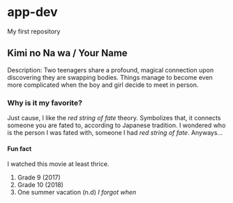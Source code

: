 # app-dev
My first repository

## **Kimi no Na wa / Your Name**
Description: Two teenagers share a profound, magical connection upon discovering they are swapping bodies. Things manage to become even more complicated when the boy and girl decide to meet in person.

### **Why is it my favorite?**
Just cause, I like the *red string of fate* theory. Symbolizes that, it connects someone you are fated to, according to Japanese tradition. I wondered who is the person I was fated with, someone I had *red string of fate*. Anyways...

#### **Fun fact**
I watched this movie at least thrice.
1. Grade 9 (2017)
2. Grade 10 (2018)
3. One summer vacation (n.d) *I forgot when*
